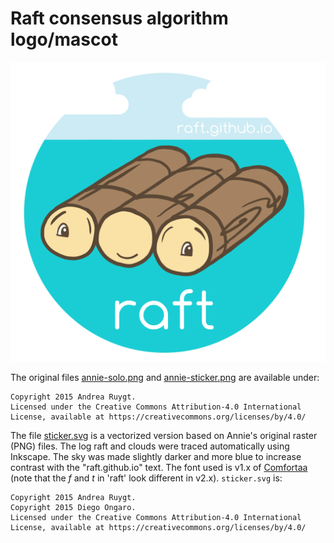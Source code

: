 # Raft consensus algorithm logo/mascot

![logo](annie-sticker.png)



The original files [annie-solo.png](annie-solo.png) and
[annie-sticker.png](annie-sticker.png) are available under:

    Copyright 2015 Andrea Ruygt.
    Licensed under the Creative Commons Attribution-4.0 International
    License, available at https://creativecommons.org/licenses/by/4.0/


The file [sticker.svg](sticker.svg) is a vectorized version based on Annie's
original raster (PNG) files. The log raft and clouds were traced automatically
using Inkscape.  The sky was made slightly darker and more blue to increase
contrast with the "raft.github.io" text.  The font used is v1.x of
[Comfortaa](https://github.com/ongardie/Comfortaa/tree/master/v1.x)
(note that the *f* and *t* in 'raft' look different in v2.x).
`sticker.svg` is:

    Copyright 2015 Andrea Ruygt.
    Copyright 2015 Diego Ongaro.
    Licensed under the Creative Commons Attribution-4.0 International
    License, available at https://creativecommons.org/licenses/by/4.0/
